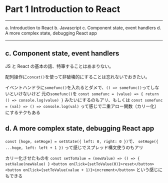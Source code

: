 # Part 1 Introduction to React

---

a. Introduction to React
b. Javascript
c. Component state, event handlers
d. A more complex state, debugging React app

---

## c. Component state, event handlers

JS と React の基本の話、特筆することはあまりない。

配列操作に`concat()`を使って非破壊的にすることは忘れないでおきたい。

イベントハンドラに`somefunc()`を入れるとダメで、`() => somefunc()`ってしないといけないけど
元の`somefunc()`を
`const somefunc = (value) => { return () => console.log(value) }`
みたいにするのもアリ、もしくは
`const somefunc = (val) => () => console.log(val)`
って感じで二重アロー関数（カリー化）にするテクもある

## d. A more complex state, debugging React app

`const [hoge, setHoge] = setState({ left: 0, right: 0 })`で、
`setHoge({ ...hoge, left: left + 1 })`
って感じでスプレッド構文使うのもアリ

カリー化させたものを
`const setToValue = (newValue) => () => { setValue(newValue) }`
`<button onClick={setToValue(0)}>reset</button>`
`<button onClick={setToValue(value + 1)}>increment</button>`
という感じにもできる
